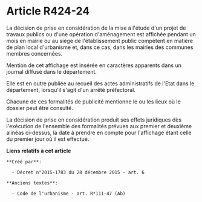 # Article R424-24

La décision de prise en considération de la mise à l'étude d'un projet de travaux publics ou d'une opération d'aménagement
est affichée pendant un mois en mairie ou au siège de l'établissement public compétent en matière de plan local d'urbanisme
et, dans ce cas, dans les mairies des communes membres concernées.

Mention de cet affichage est insérée en caractères apparents dans un journal diffusé dans le département.

Elle est en outre publiée au recueil des actes administratifs de l'Etat dans le département, lorsqu'il s'agit d'un arrêté
préfectoral.

Chacune de ces formalités de publicité mentionne le ou les lieux où le dossier peut être consulté.

La décision de prise en considération produit ses effets juridiques dès l'exécution de l'ensemble des formalités prévues aux
premier et deuxième alinéas ci-dessus, la date à prendre en compte pour l'affichage étant celle du premier jour où il est
effectué.

**Liens relatifs à cet article**

	**Créé par**:

	  - Décret n°2015-1783 du 28 décembre 2015 - art. 6

	**Anciens textes**:

	  - Code de l'urbanisme - art. R*111-47 (Ab)
